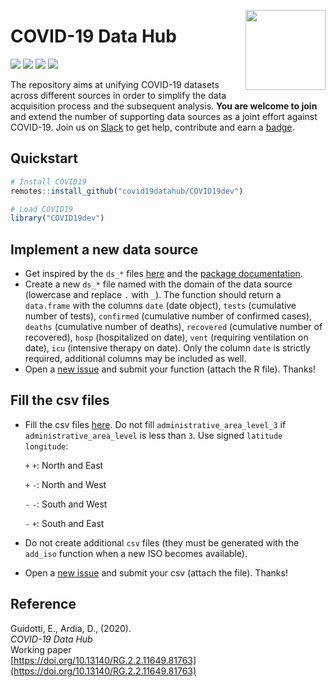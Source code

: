 <a href="https://covid19datahub.io"><img src="https://storage.covid19datahub.io/logo.svg" align="right" height="128"/></a>

# COVID-19 Data Hub

![](https://www.r-pkg.org/badges/version/COVID19) ![](https://www.r-pkg.org/badges/last-release/COVID19) ![](https://cranlogs.r-pkg.org/badges/grand-total/COVID19) [![](https://img.shields.io/badge/doi-10.13140/RG.2.2.11649.81763-orange.svg)](https://doi.org/10.13140/RG.2.2.11649.81763)

The repository aims at unifying COVID-19 datasets across different sources in order to simplify the data acquisition process and the subsequent analysis. __You are welcome to join__ and extend the number of supporting data sources as a joint effort against COVID-19. Join us on [Slack](https://join.slack.com/t/covid19datahub/shared_invite/zt-e921sryd-Sb97p~skvovQM6NuXFUNCw) to get help, contribute and earn a [badge](https://eu.badgr.com/public/badges/MC89IAjTTLGs3geP3xHjRw). 

## Quickstart

```R
# Install COVID19
remotes::install_github("covid19datahub/COVID19dev")

# Load COVID19
library("COVID19dev")
```
## Implement a new data source

- Get inspired by the `ds_*` files [here](<https://github.com/covid19datahub/COVID19dev/tree/master/R>) and the [package documentation](https://storage.covid19datahub.io/doc/COVID19.pdf).
- Create a new `ds_*` file named with the domain of the data source (lowercase and replace `.` with `_`). The function should return a `data.frame` with the columns `date` (date object), `tests` (cumulative number of tests), `confirmed` (cumulative number of confirmed cases), `deaths` (cumulative number of deaths), `recovered` (cumulative number of recovered), `hosp` (hospitalized on date), `vent` (requiring ventilation on date), `icu` (intensive therapy on date). Only the column `date` is strictly required, additional columns may be included as well.
- Open a [new issue](<https://github.com/covid19datahub/COVID19dev/issues>) and submit your function (attach the R file). Thanks!

## Fill the csv files

- Fill the csv files [here](https://github.com/covid19datahub/COVID19dev/tree/master/inst/extdata/db). Do not fill `administrative_area_level_3` if `administrative_area_level` is less than `3`. Use signed `latitude` `longitude`:

  `+` `+`: North and East

  `+` `-`: North and West

  `-` `-`: South and West

  `-` `+`: South and East

- Do not create additional `csv` files (they must be generated with the `add_iso` function when a new ISO becomes available).

- Open a [new issue](<https://github.com/covid19datahub/COVID19dev/issues>) and submit your csv (attach the file). Thanks!

## Reference

Guidotti, E., Ardia, D., (2020).      
_COVID-19 Data Hub_       
Working paper   
[https://doi.org/10.13140/RG.2.2.11649.81763](https://doi.org/10.13140/RG.2.2.11649.81763)  